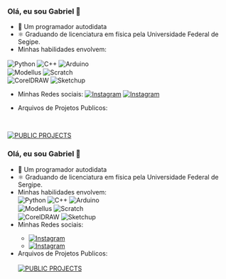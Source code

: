 ### Olá, eu sou Gabriel 👋
- 🌱 Um programador autodidata
- ⚛️ Graduando de licenciatura em física pela Universidade Federal de Segipe.
- Minhas habilidades envolvem: 
<html>
  <head>
    <style>
      img {
        max-height: 50px;
        width: auto;
      }
    </style>
  </head>
  <body>
    <div style="display: inline-block">
      <img align="center" alt="Python" src="https://img.shields.io/badge/Python-3776AB?style=for-the-badge&logo=python&logoColor=white"/>
      <img align="center" alt="C++" src="https://img.shields.io/badge/C%2B%2B-00599C?style=for-the-badge&logo=c%2B%2B&logoColor=red"/>
      <img align="center" alt="Arduino" src="https://img.shields.io/badge/Arduino-00979D?style=for-the-badge&logo=arduino&logoColor=white"/>
      <br/>
      <img align="center" alt="Modellus" src="https://i.imgur.com/PT2Ngwu.jpg"/>
      <img align="center" alt="Scratch" src="https://i.imgur.com/JdGCSsV.jpg"/>
      <br/>
      <img align="center" alt="CorelDRAW" src="https://i.imgur.com/8VHvlJ1.jpg"/>
      <img align="center" alt="Sketchup" src="https://i.imgur.com/m4lFg8k.jpg"/>
    </div>
  </body>
<html>

- Minhas Redes sociais: 
[![Instagram](https://img.shields.io/badge/Instagram-E4405F?style=for-the-badge&logo=instagram&logoColor=black)](https://instagram.com/science_aqui?utm_medium=copy_link)  [![Instagram](https://img.shields.io/badge/Instagram-E4405F?style=for-the-badge&logo=instagram&logoColor=white)](https://instagram.com/gabriel_j.santos_?utm_medium=copy_link)

- Arquivos de Projetos Publicos: 
<br/>

[![PUBLIC PROJECTS](https://img.shields.io/badge/Google%20Drive-4285F4?style=for-the-badge&logo=googledrive&logoColor=white)](https://drive.google.com/drive/folders/1bxT3k2MdrBuJUGibxx55kll2b39F4q_J?usp=sharing/)
<html>
  <head>
    <style>
      img {
        max-height: 37px;
        width: auto;
      }
    </style>
  </head>
  <body>
    <h3>Olá, eu sou Gabriel 👋</h3>
    <ul>
      <li>🌱 Um programador autodidata</li>
      <li>⚛️ Graduando de licenciatura em física pela Universidade Federal de Sergipe.</li>
      <li>Minhas habilidades envolvem:</li>
      <div style="display: inline-block">
        <img align="center" alt="Python" src="https://img.shields.io/badge/Python-3776AB?style=for-the-badge&logo=python&logoColor=white"/>
        <img align="center" alt="C++" src="https://img.shields.io/badge/C%2B%2B-00599C?style=for-the-badge&logo=c%2B%2B&logoColor=red"/>
        <img align="center" alt="Arduino" src="https://img.shields.io/badge/Arduino-00979D?style=for-the-badge&logo=arduino&logoColor=white"/>
        <br/>
        <img align="center" alt="Modellus" src="https://i.imgur.com/PT2Ngwu.jpg"/>
        <img align="center" alt="Scratch" src="https://i.imgur.com/JdGCSsV.jpg"/>
        <br/>
        <img align="center" alt="CorelDRAW" src="https://i.imgur.com/8VHvlJ1.jpg"/>
        <img align="center" alt="Sketchup" src="https://i.imgur.com/m4lFg8k.jpg"/>
      </div>
      <li>Minhas Redes sociais:</li>
      <ul>
        <li><a href="https://instagram.com/science_aqui?utm_medium=copy_link"><img src="https://img.shields.io/badge/Instagram-E4405F?style=for-the-badge&logo=instagram&logoColor=black" alt="Instagram"></a></li>
        <li><a href="https://instagram.com/gabriel_j.santos_?utm_medium=copy_link"><img src="https://img.shields.io/badge/Instagram-E4405F?style=for-the-badge&logo=instagram&logoColor=white" alt="Instagram"></a></li>
      </ul>
      <li>Arquivos de Projetos Publicos:</li>
      <br/>
      <a href="https://drive.google.com/drive/folders/1bxT3k2MdrBuJUGibxx55kll2b39F4q_J?usp=sharing/"><img src="https://img.shields.io/badge/Google%20Drive-4285F4?style=for-the-badge&logo=googledrive&logoColor=white" alt="PUBLIC PROJECTS"></a>
    </ul>
  </body>
</html>




<!--
**gabrieljsantos/gabrieljsantos** is a ✨ _special_ ✨ repository because its `README.md` (this file) appears on your GitHub profile.

Here are some ideas to get you started:

- 🔭 I’m currently working on ...

- 👯 I’m looking to collaborate on ...
- 🤔 I’m looking for help with ...
- 💬 Ask me about ...
- 📫 How to reach me: ...
- 😄 Pronouns: ...
- ⚡ Fun fact: ...
-->

